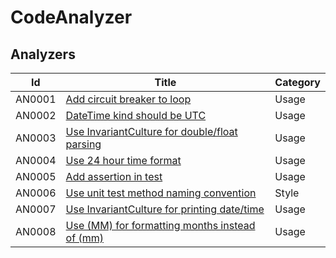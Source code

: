 # CodeAnalyzer

## Analyzers

| Id  | Title | Category |
| --- | ----- | -------- |
| AN0001 | [Add circuit breaker to loop](/docs/AN0001.md) | Usage |
| AN0002 | [DateTime kind should be UTC](/docs/AN0002.md) | Usage |
| AN0003 | [Use InvariantCulture for double/float parsing](/docs/AN0003.md) | Usage |
| AN0004 | [Use 24 hour time format](/docs/AN0002.md) | Usage |
| AN0005 | [Add assertion in test](/docs/AN0002.md) | Usage |
| AN0006 | [Use unit test method naming convention](/docs/AN0002.md) | Style |
| AN0007 | [Use InvariantCulture for printing date/time](/docs/AN0002.md) | Usage |
| AN0008 | [Use (MM) for formatting months instead of (mm)](/docs/AN0002.md) | Usage |
